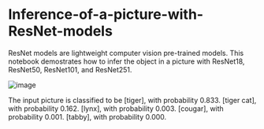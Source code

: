 # Inference-of-a-picture-with-ResNet-models
ResNet models are lightweight computer vision pre-trained models. This notebook demostrates how to infer the object in a picture with ResNet18, ResNet50, ResNet101, and ResNet251. 

![image](https://github.com/hanfei1986/Inference-of-a-picture-with-ResNet-models/assets/59255164/0b83d8ca-004d-4356-a69e-2bc4477af80e)

The input picture is classified to be
[tiger], with probability 0.833.
[tiger cat], with probability 0.162.
[lynx], with probability 0.003.
[cougar], with probability 0.001.
[tabby], with probability 0.000.
